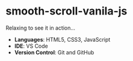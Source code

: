 # smooth-scroll-vanila-js
Relaxing to see it in action...
<ul>
<li><strong>Languages</strong>: HTML5, CSS3, JavaScript</li>
<li><strong>IDE</strong>: VS Code</li>
<li><strong>Version Control</strong>: Git and GitHub</li>
</ul>
